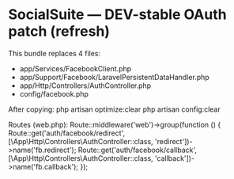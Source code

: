 # SocialSuite — DEV-stable OAuth patch (refresh)

This bundle replaces 4 files:

- app/Services/FacebookClient.php
- app/Support/Facebook/LaravelPersistentDataHandler.php
- app/Http/Controllers/AuthController.php
- config/facebook.php

After copying:
    php artisan optimize:clear
    php artisan config:clear

Routes (web.php):
Route::middleware('web')->group(function () {
    Route::get('auth/facebook/redirect', [\App\Http\Controllers\AuthController::class, 'redirect'])->name('fb.redirect');
    Route::get('auth/facebook/callback', [\App\Http\Controllers\AuthController::class, 'callback'])->name('fb.callback');
});
